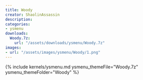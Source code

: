```yaml
---
title: Woody
creator: ShaolinAssassin
description: 
categories:
- ysmenu
downloads:
  Woody.7z:
    url: "/assets/downloads/ysmenu/Woody.7z"
images:
- url: "/assets/images/ysmenu/Woody/1.png"
---
```


{% include kernels/ysmenu.md ysmenu_themeFile="Woody.7z" ysmenu_themeFolder="Woody" %}
